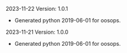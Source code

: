 2023-11-22 Version: 1.0.1
- Generated python 2019-06-01 for oosops.

2023-11-21 Version: 1.0.0
- Generated python 2019-06-01 for oosops.

